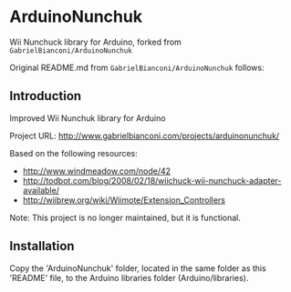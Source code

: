 # ArduinoNunchuk

Wii Nunchuck library for Arduino, forked from ```GabrielBianconi/ArduinoNunchuk```

Original README.md from ```GabrielBianconi/ArduinoNunchuk``` follows:

## Introduction

Improved Wii Nunchuk library for Arduino

Project URL: http://www.gabrielbianconi.com/projects/arduinonunchuk/

Based on the following resources:
- http://www.windmeadow.com/node/42
- http://todbot.com/blog/2008/02/18/wiichuck-wii-nunchuck-adapter-available/
- http://wiibrew.org/wiki/Wiimote/Extension_Controllers

Note: This project is no longer maintained, but it is functional.

## Installation

Copy the 'ArduinoNunchuk' folder, located in the same folder as this 'README' file, to the Arduino libraries folder (Arduino/libraries).
